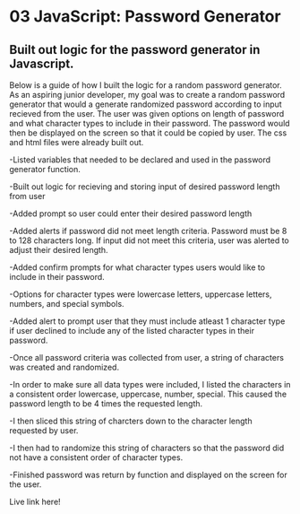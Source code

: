 # 03 JavaScript: Password Generator

## Built out logic for the password generator in Javascript.

Below is a guide of how I built the logic for a random password generator. As an aspiring junior developer, my goal was to create a random password generator that would a generate randomized password according to input recieved from the user. The user was given options on length of password and what character types to include in their password. The password would then be displayed on the screen so that it could be copied by user. The css and html files were already built out.

-Listed variables that needed to be declared and used in the password generator function.

-Built out logic for recieving and storing input of desired password length from user

-Added prompt so user could enter their desired password length

-Added alerts if password did not meet length criteria. Password must be 8 to 128 characters long. If input did not meet this criteria, user was alerted to adjust their desired length.

-Added confirm prompts for what character types users would like to include in their password.

-Options for character types were lowercase letters, uppercase letters, numbers, and special symbols.

-Added alert to prompt user that they must include atleast 1 character type if user declined to include any of the listed character types in their password.

-Once all password criteria was collected from user, a string of characters was created and randomized.

-In order to make sure all data types were included, I listed the characters in a consistent order lowercase, uppercase, number, special. This caused the password length to be 4 times the requested length.

-I then sliced this string of charcters down to the character length requested by user.

-I then had to randomize this string of characters so that the password did not have a consistent order of character types.

-Finished password was return by function and displayed on the screen for the user.

Live link here!
